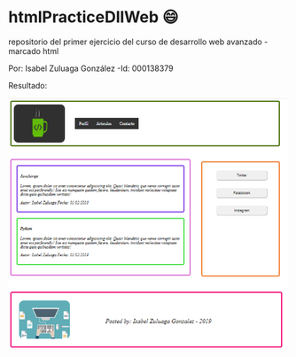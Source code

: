 # htmlPracticeDllWeb :smile:
repositorio del primer ejercicio del curso de desarrollo web avanzado - marcado html    

Por: Isabel Zuluaga González -Id: 000138379

Resultado:

![pantallazo](/img/resultado.png)

